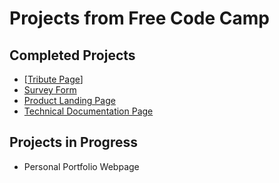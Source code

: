 # Projects from Free Code Camp

## Completed Projects
* [[Tribute Page](https://github.com/careychua/Free-Code-Camp/tree/tribute)]
* [Survey Form](https://github.com/careychua/Free-Code-Camp/tree/survey/Survey%20Form)
* [Product Landing Page](https://github.com/careychua/Free-Code-Camp/tree/product/Product%20Landing%20Page)
* [Technical Documentation Page](https://github.com/careychua/Free-Code-Camp/tree/tech_doc/Technical%20Documentation%20Page)

## Projects in Progress
* Personal Portfolio Webpage
